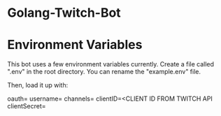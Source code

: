 # Golang-Twitch-Bot

# Environment Variables
This bot uses a few environment variables currently. Create a file called ".env" in the root directory. You can rename the "example.env" file.

Then, load it up with:

oauth=<OUATH KEY>
username=<BOT USERNAME>
channels=<COMMA SEPERATED CHANNELS TO JOIN>
clientID=<CLIENT ID FROM TWITCH API
clientSecret=<CLIENT SECRET FROM TWITCH API>